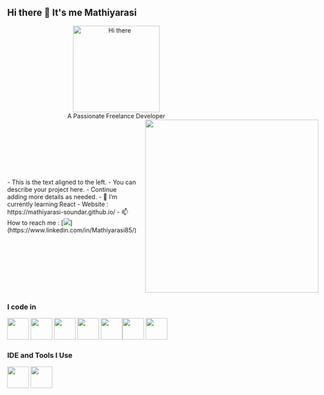 ## Hi there 👋 It's me Mathiyarasi

<div align="center">
  <img src="https://github.com/user-attachments/assets/49ff329f-8be0-40a9-ac53-c613f1612857" alt="Hi there" width="200"/>
</div>

<div align="center">
  A Passionate Freelance Developer
</div>


<div style="display: flex; justify-content: space-between; align-items: center;">
   <div style="flex: 1;">
    - This is the text aligned to the left.
    - You can describe your project here.
    - Continue adding more details as needed.
- 🌱 I’m currently learning React
- Website : https://mathiyarasi-soundar.github.io/
- 📫 How to reach me :   [<img src="https://img.shields.io/badge/LinkedIn-0077B5?style=for-the-badge&logo=linkedin&logoColor=white" />](https://www.linkedin.com/in/Mathiyarasi85/)
   </div>
  
   <div style="flex-shrink: 0; margin-left: 20px;">
   <img src="https://github.com/user-attachments/assets/f0ab21b7-494c-4aef-9cfd-e14916301745" alt="" width="400"/>
   </div>
</div>

### I code in
<img height="50" width="50" src="https://img.icons8.com/color/48/000000/html-5.png" /> <img height="50" width="50" src="https://img.icons8.com/color/48/000000/css3.png" /> <img height="50" width="50" src="https://img.icons8.com/color/48/000000/sass.png"/> <img height="50" width="50" src="https://img.icons8.com/color/48/000000/bootstrap.png" />
<img height="50" width="50" src="https://img.icons8.com/color/48/000000/javascript.png"/><img height="50" width="50" src="https://img.icons8.com/color/48/000000/react-native.png"/>  <img height="50" width="50" src="https://img.icons8.com/color/48/000000/nodejs.png"/> 

### IDE and Tools I Use
<img height="50" width="50" src="https://img.icons8.com/color/48/000000/visual-studio-code-2019.png"/>  <img height="50" width="50" src="https://img.icons8.com/color/50/000000/git.png"/> 
